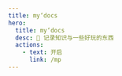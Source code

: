 ```yaml
---
title: my‘docs
hero:
  title: my‘docs
  desc: 📖 记录知识与一些好玩的东西
  actions:
    - text: 开启
      link: /mp
---
```

